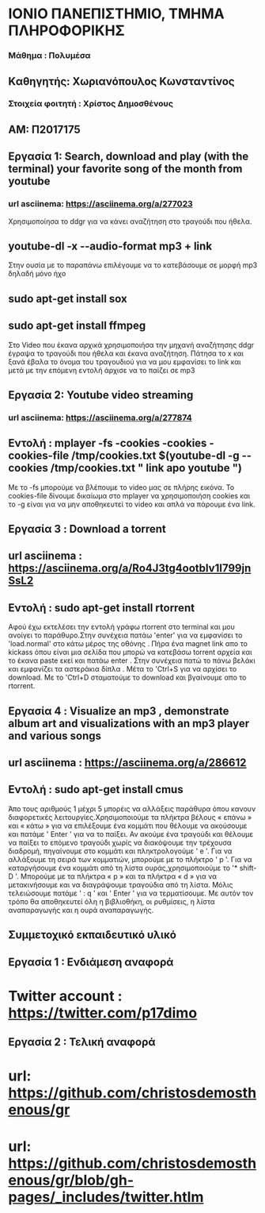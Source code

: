 # ΙΟΝΙΟ ΠΑΝΕΠΙΣΤΗΜΙΟ, ΤΜΗΜΑ ΠΛΗΡΟΦΟΡΙΚΗΣ 
### Μάθημα : Πολυμέσα
## Kαθηγητής: Χωριανόπουλος Κωνσταντίνος 

### Στοιχεία φοιτητή : Χρίστος Δημοσθένους
## ΑΜ: Π2017175 

## Eργασία 1: Search, download and play (with the terminal) your favorite song of the month from youtube

### url asciinema: https://asciinema.org/a/277023
 Χρησιμοποίησα το ddgr για να κάνει αναζήτηση στο τραγούδι που ήθελα. 

## youtube-dl -x --audio-format mp3 + link 
 Στην ουσία με το παραπάνω επιλέγουμε να το κατεβάσουμε σε μορφή mp3 δηλαδή μόνο ήχο
 
 ## sudo apt-get install sox
 ## sudo apt-get install ffmpeg
 
Στο Video που έκανα αρχικά χρησιμοποιήσα την μηχανή αναζήτησης ddgr έγραψα το τραγούδι που ήθελα και έκανα αναζήτηση. Πάτησα το x και ξανά έβαλα το όνομα του τραγουδιού για να μου εμφανίσει το link και μετά με την επόμενη εντολή άρχισε να το παίζει σε mp3
  
## Εργασία 2: Youtube video streaming 

### url asciinema: https://asciinema.org/a/277874
## Εντολή : mplayer -fs -cookies -cookies -cookies-file /tmp/cookies.txt $(youtube-dl -g --cookies /tmp/cookies.txt " link apo youtube ")
Με το -fs μπορούμε να βλέπουμε το video μας σε πλήρης εικόνα. To cookies-file δίνουμε δικαίωμα στο mplayer να χρησιμοποιήση cookies και το  -g είναι για να μην αποθηκευτεί το video και απλά να πάρουμε ένα link.

## Εργασία 3 : Download a torrent
## url asciinema : https://asciinema.org/a/Ro4J3tg4ootbIv1I799jnSsL2
## Εντολή : sudo apt-get install rtorrent
Αφού έχω εκτελέσει την εντολή γράφω rtorrent στο terminal και μου ανοίγει το παράθυρο.Στην συνέχεια πατάω 'enter' για να εμφανίσει το 'load.normal' στο κάτω μέρος της οθόνης . Πήρα ένα magnet link απο το kickass όπου είναι μια σελίδα που μπορώ να κατεβάσω torrent αρχεία και το έκανα paste εκεί και πατάω enter . Στην συνέχεια πατώ το πάνω βελάκι και εμφανίζει τα αστεράκια δίπλα . Μέτα το 'Ctrl+S για να αρχίσει το download. Με το 'Ctrl+D σταματούμε το download και βγαίνουμε απο το rtorrent.

## Εργασία 4 : Visualize an mp3 , demonstrate album art and visualizations with an mp3 player and various songs
## url asciinema : https://asciinema.org/a/286612
## Εντολή : sudo apt-get install cmus
Άπο τους αριθμούς 1 μέχρι 5 μπορέις να αλλάξεις παράθυρα όπου κανουν διαφορετικές λειτουργίες.Χρησιμοποιούμε τα πλήκτρα βέλους « επάνω » και « κάτω » για να επιλέξουμε ένα κομμάτι που θέλουμε να ακούσουμε και πατάμε ' Enter ' για να το παίξει. Αν ακούμε ένα τραγούδι και θέλουμε να παίξει το επόμενο τραγούδι χωρίς να διακόψουμε την τρέχουσα διαδρομή, πηγαίνουμε στο κομμάτι και πληκτρολογούμε ' e '.      Για να αλλάξουμε τη σειρά των κομματιών, μπορούμε με το πλήκτρο ' p '. Για να καταργήσουμε ένα κομμάτι από τη λίστα ουράς,χρησιμοποιούμε το '* shift-D '. Μπορούμε με τα πλήκτρα « p » και τα πλήκτρα « d » για να μετακινήσουμε και να διαγράψουμε τραγούδια από τη λίστα. Μόλις τελειώσουμε πατάμε ' : q ' και ' Enter ' για να τερματίσουμε. Με αυτόν τον τρόπο θα αποθηκευτεί όλη η βιβλιοθήκη, οι ρυθμίσεις, η λίστα αναπαραγωγής και η ουρά αναπαραγωγής.


## Συμμετοχικό εκπαιδευτικό υλικό

## Εργασία 1 : Ενδιάμεση αναφορά
# Twitter account : https://twitter.com/p17dimo

## Εργασία 2 : Τελική αναφορά
# url: https://github.com/christosdemosthenous/gr
# url: https://github.com/christosdemosthenous/gr/blob/gh-pages/_includes/twitter.htlm
